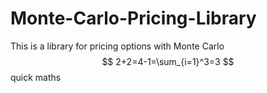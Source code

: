 # Monte-Carlo-Pricing-Library

This is a library for pricing options with Monte Carlo
$$
2+2=4-1=\sum_{i=1}^3=3
$$
quick maths
